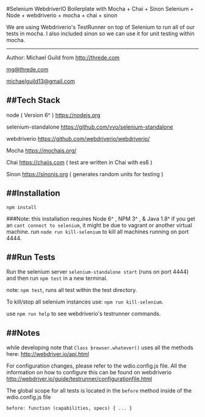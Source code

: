 #Selenium WebdriverIO Boilerplate with Mocha + Chai + Sinon
Selenium + Node + webdriverio + mocha + chai + sinon

We are using Webdriverio's TestRunner on top of Selenium to run all of our tests in mocha.
I also included sinon so we can use it for unit testing within mocha.

-------------
Author: Michael Guild from <http://threde.com>

mg@threde.com

michaelguild13@gmail.com


##Tech Stack
-------------
node ( Version 6^ ) <https://nodejs.org>

selenium-standalone <https://github.com/vvo/selenium-standalone>

webdriverio <https://github.com/webdriverio/webdriverio/>

Mocha <https://mochajs.org/>

Chai <https://chaijs.com> ( test are written in Chai with es6 )

Sinon <https://sinonjs.org> ( generates random units for testing )


##Installation
-------------
`npm install`

###Note: this installation requires Node 6^ , NPM 3^ , & Java 1.8^
if you get an `cant connect to selenium`, it might be due to vagrant or another virtual machine.
run `node run kill-selenium` to kill all machines running on port 4444.

##Run Tests
-------------
Run the selenium server `selenium-standalone start` (runs on port 4444) and then run `npm test` in a new terminal.

note: `npm test`, runs all test within the test directory.

To kill/stop all selenium instances use: `npm run kill-selenium`.

use `npm run help` to see webdriverio's testrunner commands.

##Notes
-------------

while developing note that `Class browser.whatever()` uses all the methods here: <http://webdriver.io/api.html>

For configuration changes, please refer to the wdio.config.js file. All the information on how to configure this can be found on webdriverio <http://webdriver.io/guide/testrunner/configurationfile.html>

The global scope for all tests is located in the `before` method inside of the wdio.config.js file

`before: function (capabilities, specs) {
  ...
}
`

